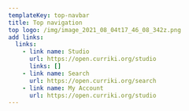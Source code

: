 ```yaml
---
templateKey: top-navbar
title: Top navigation
top logo: /img/image_2021_08_04t17_46_08_342z.png
add links:
  links:
    - link name: Studio
      url: https://open.curriki.org/studio
      links: []
    - link name: Search
      url: https://open.curriki.org/search
    - link name: My Account
      url: https://open.curriki.org/studio
---
```

